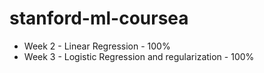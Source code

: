 # stanford-ml-coursea

- Week 2 - Linear Regression - 100%
- Week 3 - Logistic Regression and regularization - 100%
